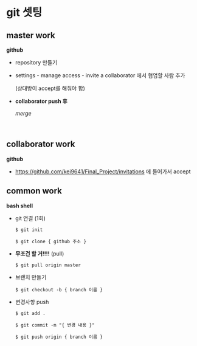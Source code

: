 # git 셋팅

## master work

__github__

- repository 만들기

- settings - manage access - invite a collaborator 에서 협업할 사람 추가 

  (상대방이 accept를 해줘야 함)

- __collaborator push 후__

  _merge_

​	

## collaborator work

__github__

- https://github.com/kei9641/Final_Project/invitations 에 들어가서 accept



## common work

__bash shell__

- git 연결 (1회)

  `$ git init`

  `$ git clone { github 주소 }`

- __무조건 할 거!!!!__ (pull)

  `$ git pull origin master`

- 브랜치 만들기

  `$ git checkout -b { branch 이름 }`

- 변경사항 push

  `$ git add .`

  `$ git commit -m "{ 변경 내용 }"`

  `$ git push origin { branch 이름 }`

